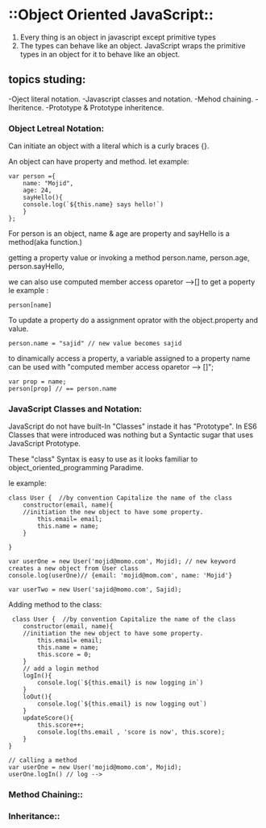 # ::Object Oriented JavaScript::

 1. Every thing is an object in javascript except primitive types 
 2. The types can behave like an object. JavaScript wraps the primitive types in an object for it to behave like an object.
 
 ## topics studing:
 -Oject literal notation.
 -Javascript classes and notation.
 -Mehod chaining.
 -Iheritence.
 -Prototype & Prototype inheritence.
 
 ### Object Letreal Notation:
 Can initiate an object with a literal which is a curly braces {}.
 
 An object can have property and method. let example: 
 
    var person ={
        name: "Mojid",
        age: 24,
        sayHello(){
        console.log(`${this.name} says hello!`)
        }
    };
    
For person is an object, name & age are property and sayHello is a method(aka function.)

getting a property value or invoking a method 
    person.name, person.age, person.sayHello,
    
we can also use computed member access oparetor -->[] to get a poperty 
le example :

    person[name]


To update a property do a assignment oprator with the object.property and value.

    person.name = "sajid" // new value becomes sajid
    
to dinamically access a property, a variable assigned to a property name can be used with "computed member access oparetor --> []";

    var prop = name;
    person[prop] // == person.name 
    
### JavaScript Classes and Notation:

 JavaScript do not have built-In "Classes" instade it has "Prototype".
 In ES6 Classes that were introduced was nothing but a Syntactic sugar that uses JavaScript Prototype. 
 
 These "class" Syntax is easy to use as it looks familiar to object_oriented_programming Paradime.
 
 le example:
 
    class User {  //by convention Capitalize the name of the class
        constructor(email, name){
        //initiation the new object to have some property.
            this.email= email;
            this.name = name;
        }
    
    }
    
    var userOne = new User('mojid@momo.com', Mojid); // new keyword creates a new object from User class
    console.log(userOne)// {email: 'mojid@mom.com', name: 'Mojid'}
    
    var userTwo = new User('sajid@momo.com', Sajid); 
    
Adding method to the class:

    
     class User {  //by convention Capitalize the name of the class
        constructor(email, name){
        //initiation the new object to have some property.
            this.email= email;
            this.name = name;
            this.score = 0;
        }
        // add a login method
        logIn(){
            console.log(`${this.email} is now logging in`)
        }
        loOut(){
            console.log(`${this.email} is now logging out`)
        }
        updateScore(){
            this.score++;
            console.log(ths.email , 'score is now', this.score);
        }
    }
    
    // calling a method 
    var userOne = new User('mojid@momo.com', Mojid);
    userOne.logIn() // log -->
    

### Method Chaining::


### Inheritance:: 


 